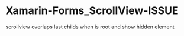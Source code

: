 # Xamarin-Forms_ScrollView-ISSUE
scrollview overlaps last childs when is root and show hidden element
